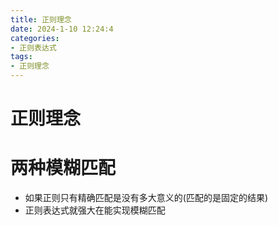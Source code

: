 ```yaml
---
title: 正则理念
date: 2024-1-10 12:24:4
categories:
- 正则表达式
tags:
- 正则理念
---
```

# 正则理念

# 两种模糊匹配

- 如果正则只有精确匹配是没有多大意义的(匹配的是固定的结果)
- 正则表达式就强大在能实现模糊匹配
